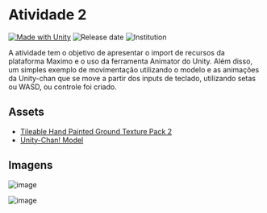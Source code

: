 # Atividade 2

[![Made with Unity](https://img.shields.io/badge/Made%20with-Unity-57b9d3.svg?style=flat&logo=unity)](https://unity3d.com)
![Release date](https://img.shields.io/badge/release%20date-2022-red)
![Institution](https://img.shields.io/badge/Institution-UFABC-brightgreen)

A atividade tem o objetivo de apresentar o import de recursos da plataforma Maximo e o uso da ferramenta Animator do Unity. Além disso, um simples exemplo de movimentação utilizando o modelo e as animações da Unity-chan que se move a partir dos inputs de teclado, utilizando setas ou WASD, ou controle foi criado.

## Assets

- [Tileable Hand Painted Ground Texture Pack 2](https://assetstore.unity.com/packages/2d/textures-materials/floors/tileable-hand-painted-ground-texture-pack-2-62018)
- [Unity-Chan! Model](https://assetstore.unity.com/packages/3d/characters/unity-chan-model-18705)

## Imagens

![image](https://i.imgur.com/1jGrfsI.png)

![image](https://i.imgur.com/Y0nt1Sh.png)

